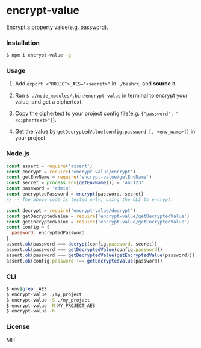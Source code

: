 encrypt-value
===

Encrypt a property value(e.g. password).

### Installation
```sh
$ npm i encrypt-value -g
```

### Usage

1. Add `export <PROJECT>_AES="<secret>"` in `./bashrc`, and __source__ it.

2. Run `$ ./node_modules/.bin/encrypt-value` in terminal to encrypt your value, and get a ciphertext.

3. Copy the ciphertext to your project config file(e.g. `{"password": "<ciphertext>"}`).

4. Get the value by `getDecryptedValue(config.password [, <env_name>])` in your project.

### Node.js
```js
const assert = require('assert')
const encrypt = require('encrypt-value/encrypt')
const getEnvName = require('encrypt-value/getEnvName')
const secret = process.env[getEnvName()] = 'abc123'
const password = 'admin'
const encryptedPassword = encrypt(password, secret)
// -- The above code is tested only, using the CLI to encrypt.

const decrypt = require('encrypt-value/decrypt')
const getDecryptedValue = require('encrypt-value/getDecryptedValue')
const getEncryptedValue = require('encrypt-value/getEncryptedValue')
const config = {
  password: encryptedPassword
}
assert.ok(password === decrypt(config.password, secret))
assert.ok(password === getDecryptedValue(config.password))
assert.ok(password === getDecryptedValue(getEncryptedValue(password)))
assert.ok(config.password !== getEncryptedValue(password))
```

### CLI
```sh
$ env|grep _AES
$ encrypt-value ./my_project
$ encrypt-value -S ./my_project
$ encrypt-value -N MY_PROJECT_AES
$ encrypt-value -h
```

### License

MIT
